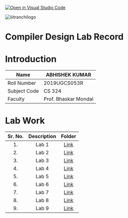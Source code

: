 [![Open in Visual Studio Code](https://classroom.github.com/assets/open-in-vscode-f059dc9a6f8d3a56e377f745f24479a46679e63a5d9fe6f495e02850cd0d8118.svg)](https://classroom.github.com/online_ide?assignment_repo_id=5517651&assignment_repo_type=AssignmentRepo)



![iiitranchilogo](https://user-images.githubusercontent.com/75474488/138427294-0d94fbf4-d0c1-48e6-8a24-0fb743f50105.png)
# Compiler Design Lab Record

# Introduction
| Name  | ABHISHEK KUMAR |
| ------------- | ------------- |
| Roll Number  | 2019UGCS053R  |
| Subject Code  | CS 324   |
| Faculty | Prof. Bhaskar Mondal |



# Lab Work
| Sr. No. | Description | Folder |
| :---:  | :---: | :---: |
| 1. | Lab 1  | [ Link ]()   |
| 2. | Lab 2  | [Link]()  |
| 3. | Lab 3  | [Link]()   |
| 4. | Lab 4  |[Link]()  |
| 5. | Lab 5  |[Link]()  |
| 6. | Lab 6  |[Link]()  |
| 7. | Lab 7  |[Link]() |
| 8. | Lab 8  | [Link]() |
|9. | Lab 9  | [Link]() |



